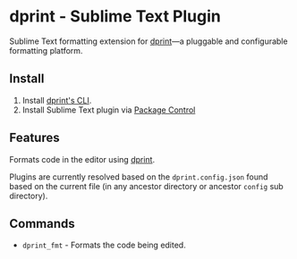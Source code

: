# dprint - Sublime Text Plugin

Sublime Text formatting extension for [dprint](https://dprint.dev)—a pluggable and configurable formatting platform.

## Install

1. Install [dprint's CLI](https://dprint.dev/install).
2. Install Sublime Text plugin via [Package Control](https://packagecontrol.io/packages/dprint)

## Features

Formats code in the editor using [dprint](https://dprint.dev).

Plugins are currently resolved based on the `dprint.config.json` found based on the current file (in any ancestor directory or ancestor `config` sub directory).

## Commands

* `dprint_fmt` - Formats the code being edited.
